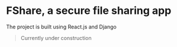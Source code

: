# FShare, a secure file sharing app

The project is built using React.js and Django

> Currently under construction
